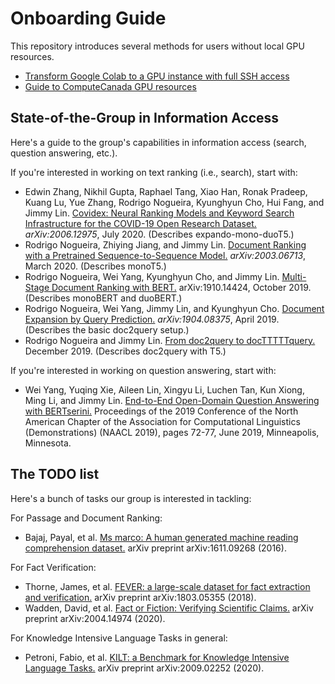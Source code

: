 # Onboarding Guide

This repository introduces several methods for users without local GPU resources.

+ [Transform Google Colab to a GPU instance with full SSH access](docs/colab-instructions.md)
+ [Guide to ComputeCanada GPU resources](docs/cc-guide.md)

## State-of-the-Group in Information Access

Here's a guide to the group's capabilities in information access (search, question answering, etc.).

If you're interested in working on text ranking (i.e., search), start with:

+ Edwin Zhang, Nikhil Gupta, Raphael Tang, Xiao Han, Ronak Pradeep, Kuang Lu, Yue Zhang, Rodrigo Nogueira, Kyunghyun Cho, Hui Fang, and Jimmy Lin. [Covidex: Neural Ranking Models and Keyword Search Infrastructure for the COVID-19 Open Research Dataset.](https://arxiv.org/abs/2007.07846) _arXiv:2006.12975_, July 2020. (Describes expando-mono-duoT5.)
+ Rodrigo Nogueira, Zhiying Jiang, and Jimmy Lin. [Document Ranking with a Pretrained Sequence-to-Sequence Model.](https://arxiv.org/abs/2003.06713) _arXiv:2003.06713_, March 2020. (Describes monoT5.)
+ Rodrigo Nogueira, Wei Yang, Kyunghyun Cho, and Jimmy Lin. [Multi-Stage Document Ranking with BERT.](https://arxiv.org/abs/1910.14424) arXiv:1910.14424, October 2019. (Describes monoBERT and duoBERT.)
+ Rodrigo Nogueira, Wei Yang, Jimmy Lin, and Kyunghyun Cho. [Document Expansion by Query Prediction.](https://arxiv.org/abs/1904.08375) _arXiv:1904.08375_, April 2019. (Describes the basic doc2query setup.)
+ Rodrigo Nogueira and Jimmy Lin. [From doc2query to docTTTTTquery.](https://cs.uwaterloo.ca/~jimmylin/publications/Nogueira_Lin_2019_docTTTTTquery-v2.pdf) December 2019. (Describes doc2query with T5.)

If you're interested in working on question answering, start with:

+ Wei Yang, Yuqing Xie, Aileen Lin, Xingyu Li, Luchen Tan, Kun Xiong, Ming Li, and Jimmy Lin. [End-to-End Open-Domain Question Answering with BERTserini.](https://www.aclweb.org/anthology/N19-4013/) Proceedings of the 2019 Conference of the North American Chapter of the Association for Computational Linguistics (Demonstrations) (NAACL 2019), pages 72-77, June 2019, Minneapolis, Minnesota.

## The TODO list

Here's a bunch of tasks our group is interested in tackling:

For Passage and Document Ranking:

+ Bajaj, Payal, et al. [Ms marco: A human generated machine reading comprehension dataset.](https://microsoft.github.io/msmarco/) arXiv preprint arXiv:1611.09268 (2016). 

For Fact Verification:

+ Thorne, James, et al. [FEVER: a large-scale dataset for fact extraction and verification.](hhttps://arxiv.org/abs/1803.05355) arXiv preprint arXiv:1803.05355 (2018).
+ Wadden, David, et al. [Fact or Fiction: Verifying Scientific Claims.](https://arxiv.org/abs/2004.14974) arXiv preprint arXiv:2004.14974 (2020).

For Knowledge Intensive Language Tasks in general:

+ Petroni, Fabio, et al. [KILT: a Benchmark for Knowledge Intensive Language Tasks.](https://arxiv.org/abs/2009.02252) arXiv preprint arXiv:2009.02252 (2020).
